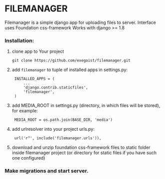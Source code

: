 # FILEMANAGER

Filemanager is a simple django app for uploading files to server. Interface uses Foundation css-framework
Works with django >= 1.8

### Installation:

1. clone app to Your project

    `git clone https://github.com/exegoist/filemanager.git`

2. add `filemanager` to tuple of installed apps in settings.py:

        INSTALLED_APPS = (
            ...
            'django.contrib.staticfiles',
            'filemanager',
        )

3. add MEDIA_ROOT in settings.py (directory, in which files will be stored), for example:

        MEDIA_ROOT = os.path.join(BASE_DIR, 'media')

4. add urlresolver into your project urls.py:

        url('r^', include('filemanager.urls')),

5. download and unzip foundation css-framework files to static folder inside filemanager project (or directory for static files if you have such one configured)

### Make migrations and start server.

